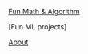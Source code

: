 [Fun Math & Algorithm](https://copyrightly.github.io/math_and_algo)

[Fun ML projects]

[About](https://copyrightly.github.io/about)
